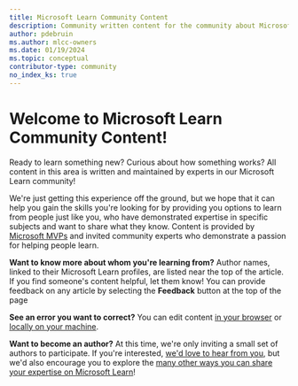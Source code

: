 ```yaml
---
title: Microsoft Learn Community Content
description: Community written content for the community about Microsoft products and features.
author: pdebruin
ms.author: mlcc-owners
ms.date: 01/19/2024
ms.topic: conceptual
contributor-type: community
no_index_ks: true
---
```


# Welcome to Microsoft Learn Community Content!

Ready to learn something new? Curious about how something works? All content in this area is written and maintained by experts in our Microsoft Learn community!

We're just getting this experience off the ground, but we hope that it can help you gain the skills you're looking for by providing you options to learn from people just like you, who have demonstrated expertise in specific subjects and want to share what they know. Content is provided by [Microsoft MVPs](https://mvp.microsoft.com/) and invited community experts who demonstrate a passion for helping people learn.

**Want to know more about whom you're learning from?** Author names, linked to their Microsoft Learn profiles, are listed near the top of the article. If you find someone's content helpful, let them know! You can provide feedback on any article by selecting the **Feedback** button at the top of the page

**See an error you want to correct?** You can edit content [in your browser](/collections/1ekghm5k25kxe3) or [locally on your machine](/collections/eg2qsxy1qrnre2).

**Want to become an author?** At this time, we're only inviting a small set of authors to participate. If you're interested, [we'd love to hear from you](https://forms.microsoft.com/r/dU8RNdzL7w), but we'd also encourage you to explore the [many other ways you can share your expertise on Microsoft Learn](/contribute/)!
